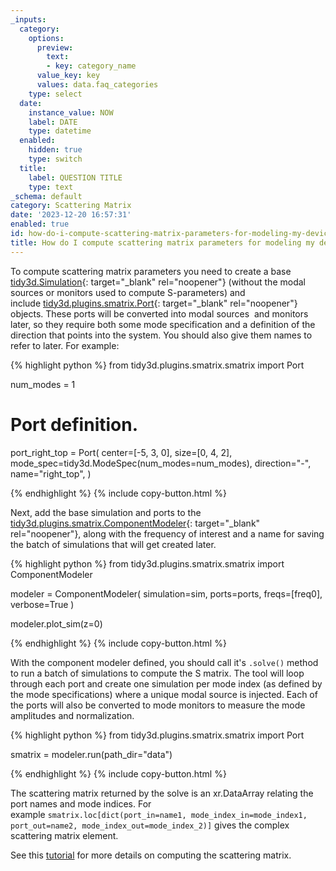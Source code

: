```yaml
---
_inputs:
  category:
    options:
      preview:
        text:
        - key: category_name
      value_key: key
      values: data.faq_categories
    type: select
  date:
    instance_value: NOW
    label: DATE
    type: datetime
  enabled:
    hidden: true
    type: switch
  title:
    label: QUESTION TITLE
    type: text
_schema: default
category: Scattering Matrix
date: '2023-12-20 16:57:31'
enabled: true
id: how-do-i-compute-scattering-matrix-parameters-for-modeling-my-device
title: How do I compute scattering matrix parameters for modeling my device?
---
```


To compute scattering matrix parameters you need to create a base [tidy3d.Simulation](https://docs.flexcompute.com/projects/tidy3d/en/latest/_autosummary/tidy3d.Simulation.html){: target="_blank" rel="noopener"}&nbsp;(without the modal sources or monitors used to compute S-parameters) and include&nbsp;[tidy3d.plugins.smatrix.Port](https://docs.flexcompute.com/projects/tidy3d/en/latest/_autosummary/tidy3d.plugins.smatrix.Port.html){: target="_blank" rel="noopener"} objects. These ports will be converted into modal sources&nbsp; and monitors later, so they require both some mode specification and a definition of the direction that points into the system. You should also give them names to refer to later. For example:

<div markdown class="code-snippet">{% highlight python %}
from tidy3d.plugins.smatrix.smatrix import Port

num_modes = 1

# Port definition.
port_right_top = Port(
  center=[-5, 3, 0],
  size=[0, 4, 2],
  mode_spec=tidy3d.ModeSpec(num_modes=num_modes),
  direction="-",
  name="right_top",
)

{% endhighlight %}
{% include copy-button.html %}</div>



Next, add the base simulation and ports to the [tidy3d.plugins.smatrix.ComponentModeler](https://docs.flexcompute.com/projects/tidy3d/en/latest/_autosummary/tidy3d.plugins.smatrix.ComponentModeler.html){: target="_blank" rel="noopener"}, along with the frequency of interest and a name for saving the batch of simulations that will get created later.

<div markdown class="code-snippet">{% highlight python %}
from tidy3d.plugins.smatrix.smatrix import ComponentModeler

modeler = ComponentModeler(
  simulation=sim,
  ports=ports,
  freqs=[freq0],
  verbose=True
)

modeler.plot_sim(z=0)

{% endhighlight %}
{% include copy-button.html %}</div>



With the component modeler defined, you should call it's&nbsp;`.solve()`&nbsp;method to run a batch of simulations to compute the S matrix. The tool will loop through each port and create one simulation per mode index (as defined by the mode specifications) where a unique modal source is injected. Each of the ports will also be converted to mode monitors to measure the mode amplitudes and normalization.

<div markdown class="code-snippet">{% highlight python %}
from tidy3d.plugins.smatrix.smatrix import Port

smatrix = modeler.run(path_dir="data")

{% endhighlight %}
{% include copy-button.html %}</div>



The scattering matrix returned by the solve is an xr.DataArray relating the port names and mode indices. For example&nbsp;`smatrix.loc[dict(port_in=name1, mode_index_in=mode_index1, port_out=name2, mode_index_out=mode_index_2)]`&nbsp;gives the complex scattering matrix element.

See this [tutorial](https://www.flexcompute.com/tidy3d/examples/notebooks/SMatrix/) for more details on computing the scattering matrix.